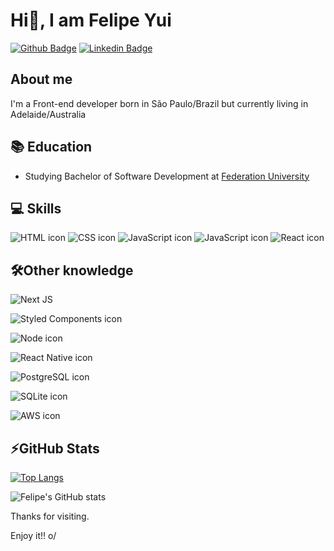 # Hi👋, I am Felipe Yui

[![Github Badge](https://img.shields.io/badge/-Github-000?style=flat-square&logo=Github&logoColor=white&link=https://github.com/felipekejo)](https://github.com/felipekejo)
[![Linkedin Badge](https://img.shields.io/badge/-LinkedIn-blue?style=flat-square&logo=Linkedin&logoColor=white&link=https://www.linkedin.com/in/felipe-yui/)](https://www.linkedin.com/in/felipe-yui/)


## About me

I'm a Front-end developer born in São Paulo/Brazil but currently living in Adelaide/Australia

## 📚 Education

- Studying Bachelor of Software Development at [Federation University](https://federation.edu.au)



## 💻 Skills

![HTML icon](https://img.shields.io/badge/HTML5-E34F26?style=for-the-badge&logo=html5&logoColor=white)
![CSS icon](https://img.shields.io/badge/CSS3-1572B6?style=for-the-badge&logo=css3&logoColor=white)
![JavaScript icon](https://img.shields.io/badge/JavaScript-F7DF1E?style=for-the-badge&logo=javascript&logoColor=white)
![JavaScript icon](https://img.shields.io/badge/TypeScript-007ACC?style=for-the-badge&logo=typescript&logoColor=white)
![React icon](https://img.shields.io/badge/React-20232A?style=for-the-badge&logo=react&logoColor=61DAFB)


## 🛠️Other knowledge

![Next JS](https://img.shields.io/badge/Next-black?style=for-the-badge&logo=next.js&logoColor=white)

![Styled Components icon](https://img.shields.io/badge/styled--components-DB7093?style=for-the-badge&logo=styled-components&logoColor=white)

![Node icon](https://img.shields.io/badge/Node.js-43853D?style=for-the-badge&logo=node.js&logoColor=white)

![React Native icon](https://img.shields.io/badge/React_Native-20232A?style=for-the-badge&logo=react&logoColor=61DAFB)

![PostgreSQL icon](https://img.shields.io/badge/PostgreSQL-316192?style=for-the-badge&logo=postgresql&logoColor=white)

![SQLite icon](https://img.shields.io/badge/SQLite-07405E?style=for-the-badge&logo=sqlite&logoColor=white)

![AWS icon](https://img.shields.io/badge/Amazon_AWS-232F3E?style=for-the-badge&logo=amazon-aws&logoColor=white)


## ⚡GitHub Stats

[![Top Langs](https://github-readme-stats.vercel.app/api/top-langs/?username=felipekejo&layout=compact&theme=dark)](https://github.com/felipekejo/github-readme-stats)

![Felipe's GitHub stats](https://github-readme-stats.vercel.app/api?username=felipekejo&show_icons=true&theme=dark)


Thanks for visiting.

Enjoy it!! o/
<!--
**felipekejo/felipekejo** is a ✨ _special_ ✨ repository because its `README.md` (this file) appears on your GitHub profile.

